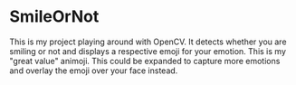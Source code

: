 # SmileOrNot
This is my project playing around with OpenCV. It detects whether you are smiling or not and displays a respective emoji for your emotion.
This is my "great value" animoji. This could be expanded to capture more emotions and overlay the emoji over your face instead.
